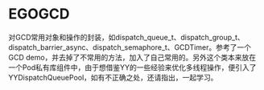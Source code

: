 
# EGOGCD
  对GCD常用对象和操作的封装，如dispatch_queue_t、dispatch_group_t、dispatch_barrier_async、dispatch_semaphore_t、GCDTimer。参考了一个GCD demo，并去掉了不常用的方法，加入了自己常用的。另外这个类本来放在一个Pod私有库组件中，由于想借鉴YY的一些经验来优化多线程操作，便引入了YYDispatchQueuePool，如有不正确之处，还请指出，一起学习。
